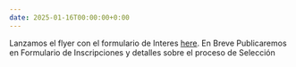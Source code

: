 ```yaml
---
date: 2025-01-16T00:00:00+0:00
---
```

Lanzamos el flyer con el formulario de Interes [here](/_images/Flyer.png).
En Breve Publicaremos en Formulario de Inscripciones y detalles sobre el proceso de Selección